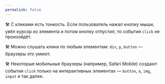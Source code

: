 ```yaml
---
permalink: false
---
```


🛠 С кликами есть тонкость. Если пользователь нажал кнопку мыши, увёл курсор из элемента и потом кнопку отпустил, то события `click` не произойдёт.

🛠 Можно слушать клики по любым элементам: `div`, `p`, `button` — браузеры это умеют.

🛠 Некоторые мобильные браузеры (например, Safari Mobile) создают события `click` только на интерактивных элементах — `button`, `a`, `img`, `input` и так далее.
